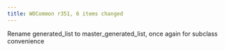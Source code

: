 ```yaml
---
title: WOCommon r351, 6 items changed
---
```


Rename generated\_list to master\_generated\_list, once again for subclass convenience
